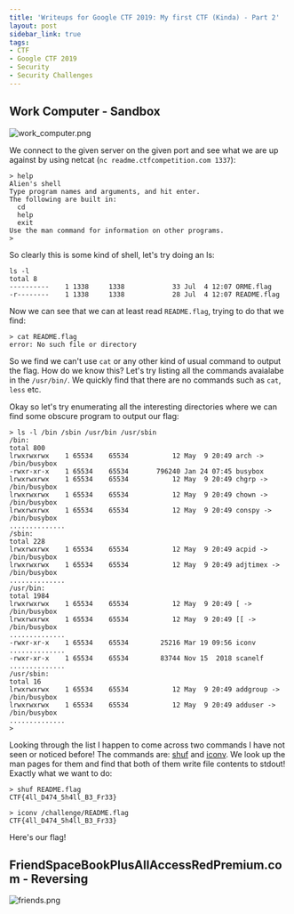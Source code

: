 ```yaml
---
title: 'Writeups for Google CTF 2019: My first CTF (Kinda) - Part 2'
layout: post
sidebar_link: true
tags:
- CTF
- Google CTF 2019
- Security
- Security Challenges
---
```


## Work Computer - Sandbox

![work_computer.png](/images/ctf_images/google_2019/work_computer.png)

We connect to the given server on the given port and see what we are up against by using netcat (`nc readme.ctfcompetition.com 1337`):
```
> help
Alien's shell
Type program names and arguments, and hit enter.
The following are built in:
  cd
  help
  exit
Use the man command for information on other programs.
>
```

So clearly this is some kind of shell, let's try doing an ls:
```
ls -l
total 8
----------    1 1338     1338            33 Jul  4 12:07 ORME.flag
-r--------    1 1338     1338            28 Jul  4 12:07 README.flag
```

Now we can see that we can at least read `README.flag`, trying to do that we find:
```
> cat README.flag
error: No such file or directory
```
So we find we can't use `cat` or any other kind of usual command to output the flag. How do we know this? Let's try listing all the commands avaialabe in the `/usr/bin/`. We quickly find that there are no commands such as `cat`, `less` etc.

Okay so let's try enumerating all the interesting directories where we can find some obscure program to output our flag:
```
> ls -l /bin /sbin /usr/bin /usr/sbin                                         
/bin:
total 800
lrwxrwxrwx    1 65534    65534           12 May  9 20:49 arch -> /bin/busybox
-rwxr-xr-x    1 65534    65534       796240 Jan 24 07:45 busybox
lrwxrwxrwx    1 65534    65534           12 May  9 20:49 chgrp -> /bin/busybox
lrwxrwxrwx    1 65534    65534           12 May  9 20:49 chown -> /bin/busybox
lrwxrwxrwx    1 65534    65534           12 May  9 20:49 conspy -> /bin/busybox
..............
/sbin:
total 228
lrwxrwxrwx    1 65534    65534           12 May  9 20:49 acpid -> /bin/busybox
lrwxrwxrwx    1 65534    65534           12 May  9 20:49 adjtimex -> /bin/busybox
..............
/usr/bin:
total 1984
lrwxrwxrwx    1 65534    65534           12 May  9 20:49 [ -> /bin/busybox
lrwxrwxrwx    1 65534    65534           12 May  9 20:49 [[ -> /bin/busybox
..............
-rwxr-xr-x    1 65534    65534        25216 Mar 19 09:56 iconv
..............
-rwxr-xr-x    1 65534    65534        83744 Nov 15  2018 scanelf
..............
/usr/sbin:
total 16
lrwxrwxrwx    1 65534    65534           12 May  9 20:49 addgroup -> /bin/busybox
lrwxrwxrwx    1 65534    65534           12 May  9 20:49 adduser -> /bin/busybox
..............
> 
```

Looking through the list I happen to come across two commands I have not seen or noticed before! The commands are: [shuf](https://linux.die.net/man/1/shuf) and [iconv](https://linux.die.net/man/1/iconv). We look up the man pages for them and find that both of them write file contents to stdout! Exactly what we want to do:
```
> shuf README.flag
CTF{4ll_D474_5h4ll_B3_Fr33}

> iconv /challenge/README.flag
CTF{4ll_D474_5h4ll_B3_Fr33}
```

Here's our flag!


## FriendSpaceBookPlusAllAccessRedPremium.com  - Reversing 

![friends.png](/images/ctf_images/google_2019/friends.png)
